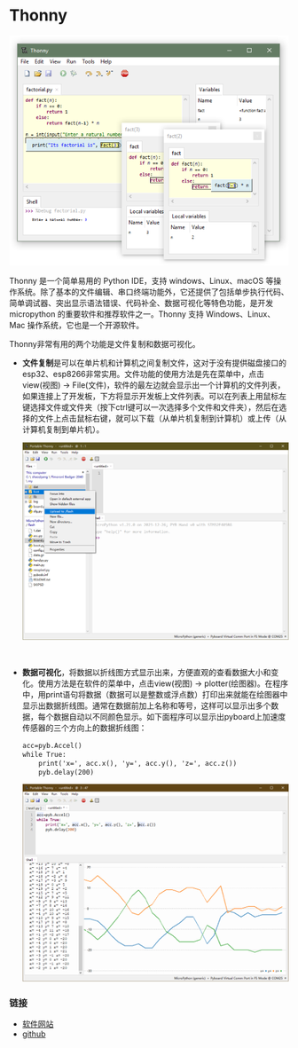 # Thonny

![](thonny.png)

Thonny 是一个简单易用的 Python IDE，支持 windows、Linux、macOS 等操作系统。除了基本的文件编辑、串口终端功能外，它还提供了包括单步执行代码、简单调试器、突出显示语法错误、代码补全、数据可视化等特色功能，是开发 micropython 的重要软件和推荐软件之一。Thonny 支持 Windows、Linux、Mac 操作系统，它也是一个开源软件。

Thonny非常有用的两个功能是文件复制和数据可视化。

* **文件复制**是可以在单片机和计算机之间复制文件，这对于没有提供磁盘接口的esp32、esp8266非常实用。文件功能的使用方法是先在菜单中，点击view(视图) -> File(文件)，软件的最左边就会显示出一个计算机的文件列表，如果连接上了开发板，下方将显示开发板上文件列表。可以在列表上用鼠标左键选择文件或文件夹（按下ctrl键可以一次选择多个文件和文件夹），然后在选择的文件上点击鼠标右键，就可以下载（从单片机复制到计算机）或上传（从计算机复制到单片机）。

  ![](文件管理.png)  
<br>

* **数据可视化**，将数据以折线图方式显示出来，方便直观的查看数据大小和变化。使用方法是在软件的菜单中，点击view(视图) -> plotter(绘图器)。在程序中，用print语句将数据（数据可以是整数或浮点数）打印出来就能在绘图器中显示出数据折线图。通常在数据前加上名称和等号，这样可以显示出多个数据，每个数据自动以不同颜色显示。如下面程序可以显示出pyboard上加速度传感器的三个方向上的数据折线图：  

  ```
  acc=pyb.Accel()
  while True:
      print('x=', acc.x(), 'y=', acc.y(), 'z=', acc.z())
      pyb.delay(200)
  ```

  ![](数据可视化.png)

### 链接
- [软件网站](https://thonny.org/)
- [github](https://github.com/thonny/thonny/)